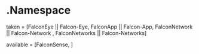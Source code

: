 # .Namespace
taken = [FalconEye || Falcon-Eye, FalconApp || Falcon-App, FalconNetwork || Falcon-Network , FalconNetworks || Falcon-Networks]

available = [FalconSense, ]
